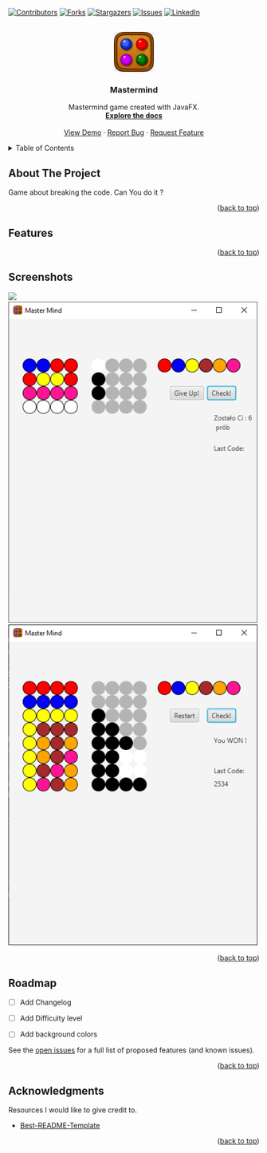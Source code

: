   <a name="readme-top"></a>

[![Contributors][contributors-shield]][contributors-url]
[![Forks][forks-shield]][forks-url]
[![Stargazers][stars-shield]][stars-url]
[![Issues][issues-shield]][issues-url]
[![LinkedIn][linkedin-shield]][linkedin-url]



<!-- PROJECT LOGO -->
<br />
<div align="center">
  <a href="https://github.com/Remigiusz-Gabryel/MasterMindGame">
    <img src="images/icon.png" alt="Logo" width="80" height="80">
  </a>

<h3 align="center">Mastermind</h3>


  <p align="center">
    Mastermind game created with JavaFX.
    <br />
    <a href="https://github.com/Remigiusz-Gabryel/Mastermind"><strong>Explore the docs</strong></a>
    <br />
    <br />
    <a href="https://github.com/Remigiusz-Gabryel/Mastermind">View Demo</a>
    ·
    <a href="https://github.com/Remigiusz-Gabryel/Mastermind/issues">Report Bug</a>
    ·
    <a href="https://github.com/Remigiusz-Gabryel/Mastermind/issues">Request Feature</a>
  </p>
</div>


<!-- TABLE OF CONTENTS -->
<details>
  <summary>Table of Contents</summary>
  <ol>
    <li><a href="#about-the-project">About The Project</a></li>
    <li><a href="#features">Features</a></li>
    <li><a href="#screenshots">Screenshots</a></li>
    <li><a href="#roadmap">Roadmap</a></li>
    <li><a href="#acknowledgments">Acknowledgments</a></li>
  </ol>
</details>


## About The Project
 Game about breaking the code. Can You do it ? 

<p align="right">(<a href="#readme-top">back to top</a>)</p>

## Features




<p align="right">(<a href="#readme-top">back to top</a>)</p>


## Screenshots

<img src="screenshots/intital-stage.png" width="500"><br>
<img src="screenshots/game-stage.png" width="500"><br>
<img src="screenshots/winning-stage.png" width="500"><br>

<p align="right">(<a href="#readme-top">back to top</a>)</p>

<!-- ROADMAP -->
## Roadmap

- [ ] Add Changelog
- [ ] Add Difficulty level 
- [ ] Add background colors



See the [open issues](https://github.com/Remigiusz-Gabryel/MasterMindGame/issues) for a full list of proposed features (and known issues).

<p align="right">(<a href="#readme-top">back to top</a>)</p>

<!-- ACKNOWLEDGMENTS -->
## Acknowledgments

Resources I would like to give credit to. 

* [Best-README-Template](https://github.com/othneildrew/Best-README-Template)



<p align="right">(<a href="#readme-top">back to top</a>)</p>


<!-- MARKDOWN LINKS & IMAGES -->
<!-- https://www.markdownguide.org/basic-syntax/#reference-style-links -->
[contributors-shield]: https://img.shields.io/github/contributors/Remigiusz-Gabryel/Mastermind.svg?style=for-the-badge
[contributors-url]: https://github.com/Remigiusz-Gabryel/Mastermind/graphs/contributors
[forks-shield]: https://img.shields.io/github/forks/Remigiusz-Gabryel/Mastermind.svg?style=for-the-badge
[forks-url]: https://github.com/Remigiusz-Gabryel/Mastermind/network/members
[stars-shield]: https://img.shields.io/github/stars/Remigiusz-Gabryel/Mastermind.svg?style=for-the-badge
[stars-url]: https://github.com/Remigiusz-Gabryel/Mastermind/stargazers
[issues-shield]: https://img.shields.io/github/issues/Remigiusz-Gabryel/Mastermind.svg?style=for-the-badge
[issues-url]: https://github.com/Remigiusz-Gabryel/Mastermind/issues
[linkedin-shield]: https://img.shields.io/badge/-LinkedIn-black.svg?style=for-the-badge&logo=linkedin&colorB=555
[linkedin-url]: https://www.linkedin.com/in/remigiusz-gabryel
